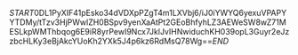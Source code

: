$START$0DL1PyXIF41pEsko34dVDXpPZgT4m1LXVbj6/iJ0iYWYQ6yexuVPAPYYTDMy/tTzv3HjPWwlZH0BSpv9yenXaAtPt2GEoBhfyhLZ3AEWeSW8wZ71MESLkpWMThbqog6E9iR8yrPewI9Ncx7JklJvIHNwiduchKH039opL3Guyr2eJzzbcHLKy3eBjAkcYUoKh2YXk5J4p6kz6RdMsQ78Wg==$END$